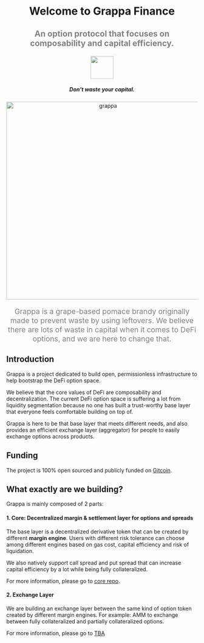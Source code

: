 
<div align="center">
  <h1 > Welcome to Grappa Finance</h1>
  <h3 style="font-size:2.2vw;color:grey">
  An option protocol that focuses on composability and capital efficiency.
  </h3>
  <img height=60 src="https://i.imgur.com/vSIO8xJ.png"> </image>

  <h5 align="center"> Don't waste your capital.</h5>
  
<p align='center'>
    <img src='https://i.imgur.com/A04IOW6.jpg' alt='grappa' width="520" />
</p> 

<div style="max-width:550px">
<p align="center" style="font-size:2vw;color:grey">
  Grappa is a grape-based pomace brandy originally made to prevent waste by using leftovers. We believe there are lots of waste in capital when it comes to DeFi options, and we are here to change that.
  </p>
</div>
</div>

## Introduction

Grappa is a project dedicated to build open, permissionless infrastructure to help bootstrap the DeFi option space.

We believe that the core values of DeFi are composability and decentralization. The current DeFi option space is suffering a lot from liquidity segmentation because no one has built a trust-worthy base layer that everyone feels comfortable building on top of.

Grappa is here to be that base layer that meets different needs, and also provides an efficient exchange layer (aggregator) for people to easily exchange options across products.

## Funding

The project is 100% open sourced and publicly funded on [Gitcoin](https://gitcoin.co/grants/7713/grappa-finance).

## What exactly are we building?

Grappa is mainly composed of 2 parts:

#### 1. Core: Decentralized margin & settlement layer for options and spreads

The base layer is a decentralized derivative token that can be created by different **margin engine**. Users with different risk tolerance can choose among different engines based on gas cost, capital efficiency and risk of liquidation.

We also natively support call spread and put spread that can increase capital efficiency by a lot while being fully collateralized.

For more information, please go to [core repo](https://github.com/grappafinance/core).

#### 2. Exchange Layer

We are building an exchange layer between the same kind of option token created by different margin engines. For example: AMM to exchange between fully collateralized and partially collateralized options.

For more information, please go to [TBA]()